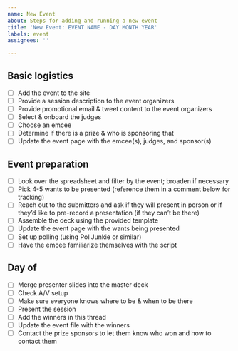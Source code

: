 ```yaml
---
name: New Event
about: Steps for adding and running a new event
title: 'New Event: EVENT NAME - DAY MONTH YEAR'
labels: event
assignees: ''

---
```


## Basic logistics

- [ ] Add the event to the site
- [ ] Provide a session description to the event organizers
- [ ] Provide promotional email & tweet content to the event organizers
- [ ] Select & onboard the judges
- [ ] Choose an emcee
- [ ] Determine if there is a prize & who is sponsoring that
- [ ] Update the event page with the emcee(s), judges, and sponsor(s)

## Event preparation

- [ ] Look over the spreadsheet and filter by the event; broaden if necessary
- [ ] Pick 4-5 wants to be presented (reference them in a comment below for tracking)
- [ ] Reach out to the submitters and ask if they will present in person or if they’d like to pre-record a presentation (if they can’t be there)
- [ ] Assemble the deck using the provided template
- [ ] Update the event page with the wants being presented
- [ ] Set up polling (using PollJunkie or similar)
- [ ] Have the emcee familiarize themselves with the script

## Day of

- [ ] Merge presenter slides into the master deck
- [ ] Check A/V setup
- [ ] Make sure everyone knows where to be & when to be there
- [ ] Present the session
- [ ] Add the winners in this thread
- [ ] Update the event file with the winners
- [ ] Contact the prize sponsors to let them know who won and how to contact them
